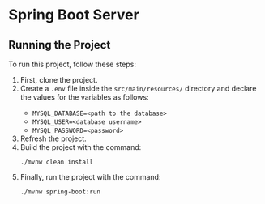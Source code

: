# Spring Boot Server
<h2>Running the Project</h2>

<p>To run this project, follow these steps:</p>

<ol>
  <li>First, clone the project.</li>
  <li>Create a <code>.env</code> file inside the <code>src/main/resources/</code> directory and declare the values for the variables as follows:</li>
  <ul>
    <li><code>MYSQL_DATABASE=&lt;path to the database&gt;</code></li>
    <li><code>MYSQL_USER=&lt;database username&gt;</code></li>
    <li><code>MYSQL_PASSWORD=&lt;password&gt;</code></li>
  </ul>
  <li>Refresh the project.</li>
  <li>Build the project with the command:</li>
  <pre><code>./mvnw clean install</code></pre>
  <li>Finally, run the project with the command:</li>
  <pre><code>./mvnw spring-boot:run</code></pre>
</ol>

